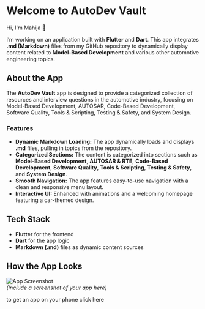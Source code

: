 # Welcome to AutoDev Vault

Hi, I'm Mahija 👋

I’m working on an application built with **Flutter** and **Dart**. This app integrates **.md (Markdown)** files from my GitHub repository to dynamically display content related to **Model-Based Development** and various other automotive engineering topics.

## About the App

The **AutoDev Vault** app is designed to provide a categorized collection of resources and interview questions in the automotive industry, focusing on Model-Based Development, AUTOSAR, Code-Based Development, Software Quality, Tools & Scripting, Testing & Safety, and System Design.

### Features
- **Dynamic Markdown Loading:** The app dynamically loads and displays **.md** files, pulling in topics from the repository.
- **Categorized Sections:** The content is categorized into sections such as **Model-Based Development**, **AUTOSAR & RTE**, **Code-Based Development**, **Software Quality**, **Tools & Scripting**, **Testing & Safety**, and **System Design**.
- **Smooth Navigation:** The app features easy-to-use navigation with a clean and responsive menu layout.
- **Interactive UI:** Enhanced with animations and a welcoming homepage featuring a car-themed design.

## Tech Stack
- **Flutter** for the frontend
- **Dart** for the app logic
- **Markdown (.md)** files as dynamic content sources

## How the App Looks

![App Screenshot](path/to/screenshot.png)  
*(Include a screenshot of your app here)*

to get an app on your phone click here
